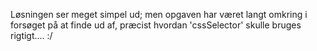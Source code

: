 Løsningen ser meget simpel ud; men opgaven har været 
langt omkring i forsøget på at finde ud af, præcist
hvordan 'cssSelector' skulle bruges rigtigt.... :/